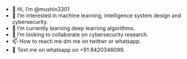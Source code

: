 - 👋 Hi, I’m @mushin3301
- 👀 I’m interested in machine learning, intelligence system design and cybersecurity.
- 🌱 I’m currently learning deep learning algorithms.
- 💞️ I’m looking to collaborate on cybersecurity research.
- 📫 How to reach me dm me on twittwr or whatsapp.
- 📱 Text me on whatsapp on +91 8420346099.
